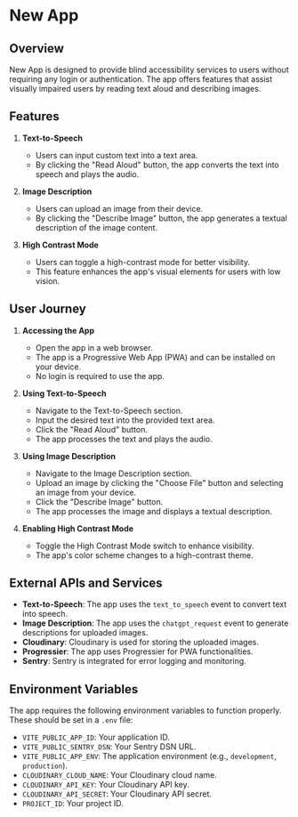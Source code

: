 # New App

## Overview

New App is designed to provide blind accessibility services to users without requiring any login or authentication. The app offers features that assist visually impaired users by reading text aloud and describing images.

## Features

1. **Text-to-Speech**
   - Users can input custom text into a text area.
   - By clicking the "Read Aloud" button, the app converts the text into speech and plays the audio.

2. **Image Description**
   - Users can upload an image from their device.
   - By clicking the "Describe Image" button, the app generates a textual description of the image content.

3. **High Contrast Mode**
   - Users can toggle a high-contrast mode for better visibility.
   - This feature enhances the app's visual elements for users with low vision.

## User Journey

1. **Accessing the App**
   - Open the app in a web browser.
   - The app is a Progressive Web App (PWA) and can be installed on your device.
   - No login is required to use the app.

2. **Using Text-to-Speech**
   - Navigate to the Text-to-Speech section.
   - Input the desired text into the provided text area.
   - Click the "Read Aloud" button.
   - The app processes the text and plays the audio.

3. **Using Image Description**
   - Navigate to the Image Description section.
   - Upload an image by clicking the "Choose File" button and selecting an image from your device.
   - Click the "Describe Image" button.
   - The app processes the image and displays a textual description.

4. **Enabling High Contrast Mode**
   - Toggle the High Contrast Mode switch to enhance visibility.
   - The app's color scheme changes to a high-contrast theme.

## External APIs and Services

- **Text-to-Speech**: The app uses the `text_to_speech` event to convert text into speech.
- **Image Description**: The app uses the `chatgpt_request` event to generate descriptions for uploaded images.
- **Cloudinary**: Cloudinary is used for storing the uploaded images.
- **Progressier**: The app uses Progressier for PWA functionalities.
- **Sentry**: Sentry is integrated for error logging and monitoring.

## Environment Variables

The app requires the following environment variables to function properly. These should be set in a `.env` file:

- `VITE_PUBLIC_APP_ID`: Your application ID.
- `VITE_PUBLIC_SENTRY_DSN`: Your Sentry DSN URL.
- `VITE_PUBLIC_APP_ENV`: The application environment (e.g., `development`, `production`).
- `CLOUDINARY_CLOUD_NAME`: Your Cloudinary cloud name.
- `CLOUDINARY_API_KEY`: Your Cloudinary API key.
- `CLOUDINARY_API_SECRET`: Your Cloudinary API secret.
- `PROJECT_ID`: Your project ID.
